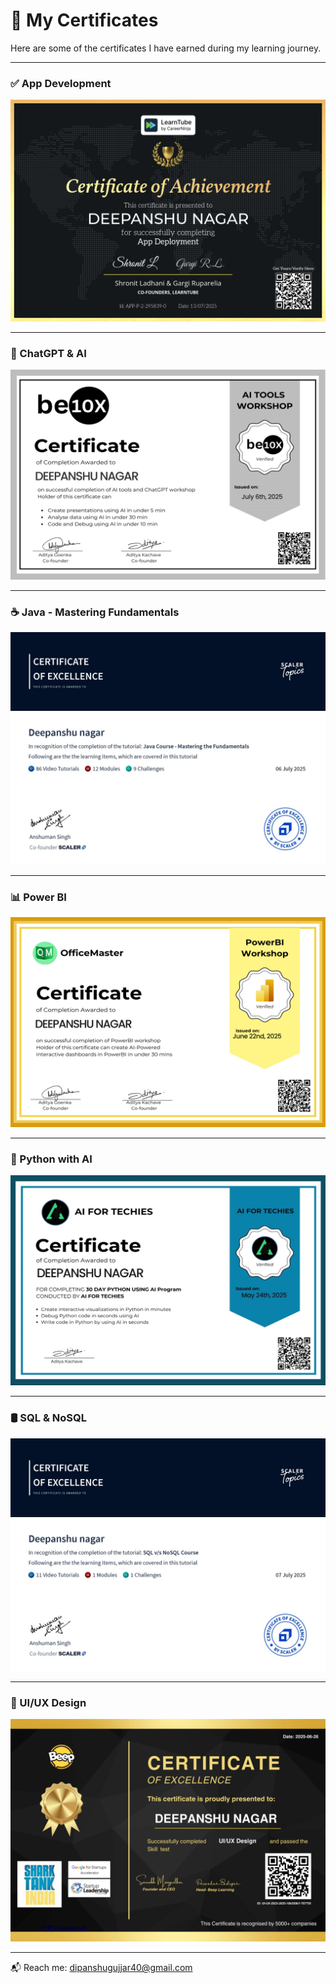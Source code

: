 # 📜 My Certificates

Here are some of the certificates I have earned during my learning journey.

---

### ✅ App Development
![App Development](app-devlopment.jpg)

---

### 🤖 ChatGPT & AI
![ChatGPT](chatgpt.jpg)

---

### ☕ Java - Mastering Fundamentals
![Java Fundamentals](java-masteringFundamentals.jpg)

---

### 📊 Power BI
![Power BI](powerBI.jpg)

---

### 🐍 Python with AI
![Python AI](pythonWith-ai.jpg)

---

### 🛢️ SQL & NoSQL
![SQL NoSQL](sql-noSql.jpg)

---

### 🎨 UI/UX Design
![UI/UX Design](ui-uxDesign.jpg)

---

📬 Reach me: [dipanshugujjar40@gmail.com](mailto:dipanshugujjar40@gmail.com)

